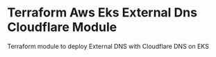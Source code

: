 # Terraform Aws Eks External Dns Cloudflare Module
Terraform module to deploy External DNS with Cloudflare DNS on EKS